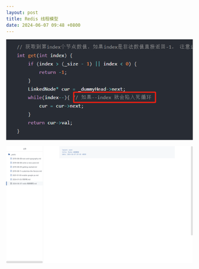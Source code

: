 ```yaml
---
layout: post
title: Redis 线程模型
date: 2024-06-07 09:48 +0800
---
```


![12991717728991_.pic](../media/2024-06-07-redis-%E7%BA%BF%E7%A8%8B%E6%A8%A1%E5%9E%8B/12991717728991%5F.pic.jpg)

![](../media/2024-06-07-redis-线程模型/image-20240607095358017.png)




